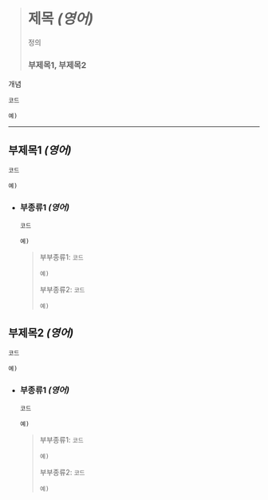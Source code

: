 ># 제목 *(영어)*
>정의
>
>### 부제목1, 부제목2
개념
```angular2html
코드

예)
```

---

## 부제목1 *(영어)*
`코드`
```angular2html
예)
```

+ ### 부종류1 *(영어)*
  `코드`
  ```
  예)
  ```
  
  >부부종류1: `코드`
  >```
  >예)
  >```
  >
  >부부종류2: `코드`
  >```
  >예)
  >```

## 부제목2 *(영어)*
`코드`
```angular2html
예)
```

+ ### 부종류1 *(영어)*
  `코드`
  ```
  예)
  ```
  
  >부부종류1: `코드`
  >```
  >예)
  >```
  >
  >부부종류2: `코드`
  >```
  >예)
  >```